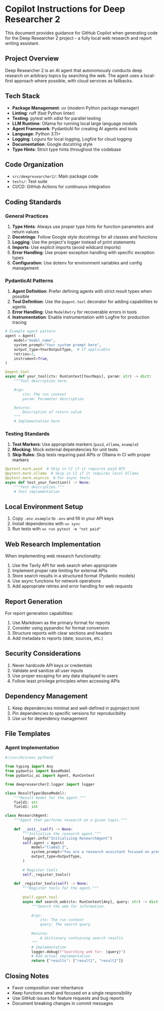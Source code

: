 # Copilot Instructions for Deep Researcher 2

This document provides guidance for GitHub Copilot when generating code for the Deep Researcher 2 project - a fully local web research and report writing assistant.

## Project Overview

Deep Researcher 2 is an AI agent that autonomously conducts deep research on arbitrary topics by searching the web. The agent uses a local-first approach where possible, with cloud services as fallbacks.

## Tech Stack

- **Package Management**: uv (modern Python package manager)
- **Linting**: ruff (fast Python linter)
- **Testing**: pytest with xdist for parallel testing
- **LLM Runtime**: Ollama for running local large language models
- **Agent Framework**: PydanticAI for creating AI agents and tools
- **Language**: Python 3.11+
- **Logging**: Loguru for local logging, Logfire for cloud logging
- **Documentation**: Google docstring style
- **Type Hints**: Strict type hints throughout the codebase

## Code Organization

- `src/deepresearcher2/`: Main package code
- `tests/`: Test suite
- CI/CD: GitHub Actions for continuous integration

## Coding Standards

### General Practices

1. **Type Hints**: Always use proper type hints for function parameters and return values
2. **Docstrings**: Follow Google style docstrings for all classes and functions
3. **Logging**: Use the project's logger instead of print statements
4. **Imports**: Use explicit imports (avoid wildcard imports)
5. **Error Handling**: Use proper exception handling with specific exception types
6. **Configuration**: Use dotenv for environment variables and config management

### PydanticAI Patterns

1. **Agent Definition**: Prefer defining agents with strict result types when possible
2. **Tool Definition**: Use the `@agent.tool` decorator for adding capabilities to agents
3. **Error Handling**: Use `ModelRetry` for recoverable errors in tools
4. **Instrumentation**: Enable instrumentation with Logfire for production tracing

```python
# Example agent pattern
agent = Agent(
    model="model_name",
    system_prompt="Your system prompt here",
    output_type=YourOutputType,  # If applicable
    retries=3,
    instrument=True,
)

@agent.tool
async def your_tool(ctx: RunContext[YourDeps], param: str) -> dict:
    """Tool description here.

    Args:
        ctx: The run context
        param: Parameter description

    Returns:
        Description of return value
    """
    # Implementation here
```

### Testing Standards

1. **Test Markers**: Use appropriate markers (`paid`, `ollama`, `example`)
2. **Mocking**: Mock external dependencies for unit tests
3. **Skip Rules**: Skip tests requiring paid APIs or Ollama in CI with proper markers

```python
@pytest.mark.paid  # Skip in CI if it requires paid API
@pytest.mark.ollama  # Skip in CI if it requires local Ollama
@pytest.mark.asyncio  # For async tests
async def test_your_function() -> None:
    """Test description."""
    # Test implementation
```

## Local Environment Setup

1. Copy `.env.example` to `.env` and fill in your API keys
2. Install dependencies with `uv sync`
3. Run tests with `uv run pytest -m "not paid"`

## Web Research Implementation

When implementing web research functionality:

1. Use the Tavily API for web search when appropriate
2. Implement proper rate limiting for external APIs
3. Store search results in a structured format (Pydantic models)
4. Use async functions for network operations
5. Add appropriate retries and error handling for web requests

## Report Generation

For report generation capabilities:

1. Use Markdown as the primary format for reports
2. Consider using pypandoc for format conversion
3. Structure reports with clear sections and headers
4. Add metadata to reports (date, sources, etc.)

## Security Considerations

1. Never hardcode API keys or credentials
2. Validate and sanitize all user inputs
3. Use proper escaping for any data displayed to users
4. Follow least privilege principles when accessing APIs

## Dependency Management

1. Keep dependencies minimal and well-defined in pyproject.toml
2. Pin dependencies to specific versions for reproducibility
3. Use uv for dependency management

## File Templates

### Agent Implementation

```python
#!/usr/bin/env python3

from typing import Any
from pydantic import BaseModel
from pydantic_ai import Agent, RunContext

from deepresearcher2.logger import logger

class ResultType(BaseModel):
    """Result model for the agent."""
    field1: str
    field2: int

class ResearchAgent:
    """Agent that performs research on a given topic."""
    
    def __init__(self) -> None:
        """Initialize the research agent."""
        logger.info("Initializing ResearchAgent")
        self.agent = Agent(
            model="llama3.3",
            system_prompt="You are a research assistant focused on providing accurate information.",
            output_type=OutputType,
        )
        
        # Register tools
        self._register_tools()
        
    def _register_tools(self) -> None:
        """Register tools for the agent."""
        
        @self.agent.tool
        async def search_web(ctx: RunContext[Any], query: str) -> dict[str, Any]:
            """Search the web for information.
            
            Args:
                ctx: The run context
                query: The search query
                
            Returns:
                A dictionary containing search results
            """
            # Implementation
            logger.debug(f"Searching web for: {query}")
            # Add actual implementation
            return {"results": ["result1", "result2"]}
```

## Closing Notes

- Favor composition over inheritance
- Keep functions small and focused on a single responsibility
- Use GitHub issues for feature requests and bug reports
- Document breaking changes in commit messages